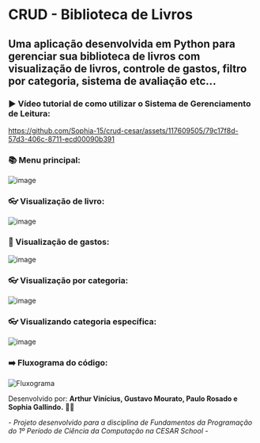 # CRUD - Biblioteca de Livros

## Uma aplicação desenvolvida em Python para gerenciar sua biblioteca de livros com visualização de livros, controle de gastos, filtro por categoria, sistema de avaliação etc...

### ▶️ Vídeo tutorial de como utilizar o Sistema de Gerenciamento de Leitura:
https://github.com/Sophia-15/crud-cesar/assets/117609505/79c17f8d-57d3-406c-8711-ecd00090b391

### 📚 Menu principal:
![image](https://github.com/Sophia-15/crud-cesar/assets/117609505/a5b468cf-a4c2-4fdf-86ad-bdc0f754462f)

### 👓 Visualização de livro:
![image](https://github.com/Sophia-15/crud-cesar/assets/117609505/e89c622b-a9b5-4654-baa3-6267a943e90c)

### 💸 Visualização de gastos:
![image](https://github.com/Sophia-15/crud-cesar/assets/117609505/3144fbed-4127-4f88-8b19-446ec6c2e239)

### 👓 Visualização por categoria:
![image](https://github.com/Sophia-15/crud-cesar/assets/117609505/95b81d14-6195-4cf8-be98-a4832f09cdbc)

### 👓 Visualizando categoria específica:
![image](https://github.com/Sophia-15/crud-cesar/assets/117609505/c5f14c6f-7dde-4464-b4a3-a92a32a0185d)

### ➡️ Fluxograma do código:
![Fluxograma](https://github.com/Sophia-15/crud-cesar/assets/117609505/73ad8370-295b-4095-ab64-85a3f73d5f35)

Desenvolvido por: **Arthur Vinícius, Gustavo Mourato, Paulo Rosado e Sophia Gallindo.** 👨‍💻

*- Projeto desenvolvido para a disciplina de Fundamentos da Programação do 1º Período de Ciência da Computação na CESAR School -*
